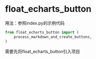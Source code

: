 # float_echarts_button

用法：参照index.py的示例代码

```python
from float_echarts_button import (
    process_markdown_and_create_buttons,
)
```

需要先将float_echarts_button引入项目

